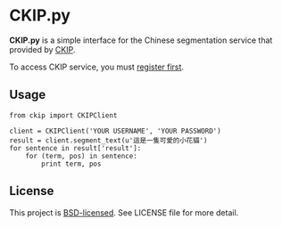 # CKIP.py

**CKIP.py** is a simple interface for the Chinese segmentation service that provided by [CKIP](http://ckipsvr.iis.sinica.edu.tw/).

To access CKIP service, you must [register first](http://ckipsvr.iis.sinica.edu.tw/reg.php).

## Usage

    from ckip import CKIPClient

    client = CKIPClient('YOUR USERNAME', 'YOUR PASSWORD')
    result = client.segment_text(u'這是一隻可愛的小花貓')
    for sentence in result['result']:
        for (term, pos) in sentence:
            print term, pos

## License

This project is [BSD-licensed](http://www.opensource.org/licenses/BSD-3-Clause). See LICENSE file for more detail.

